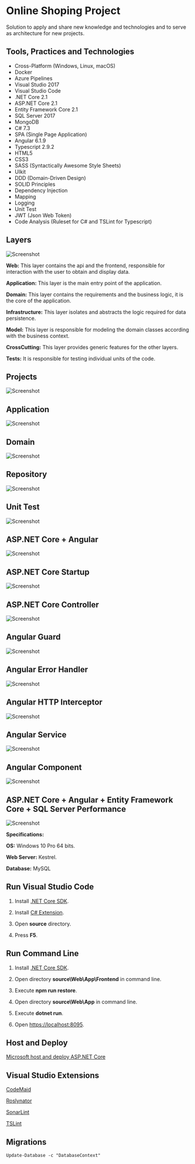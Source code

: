 # Online Shoping Project

Solution to apply and share new knowledge and technologies and to serve as architecture for new projects.

## Tools, Practices and Technologies

* Cross-Platform (Windows, Linux, macOS)
* Docker
* Azure Pipelines
* Visual Studio 2017
* Visual Studio Code
* .NET Core 2.1
* ASP.NET Core 2.1
* Entity Framework Core 2.1
* SQL Server 2017
* MongoDB
* C# 7.3
* SPA (Single Page Application)
* Angular 6.1.9
* Typescript 2.9.2
* HTML5
* CSS3
* SASS (Syntactically Awesome Style Sheets)
* UIkit
* DDD (Domain-Driven Design)
* SOLID Principles
* Dependency Injection
* Mapping
* Logging
* Unit Test
* JWT (Json Web Token)
* Code Analysis (Ruleset for C# and TSLint for Typescript)

## Layers

![Screenshot](screenshots/layers.png)

**Web:** This layer contains the api and the frontend, responsible for interaction with the user to obtain and display data.

**Application:** This layer is the main entry point of the application.

**Domain:** This layer contains the requirements and the business logic, it is the core of the application.

**Infrastructure:** This layer isolates and abstracts the logic required for data persistence.

**Model:** This layer is responsible for modeling the domain classes according with the business context.

**CrossCutting:** This layer provides generic features for the other layers.

**Tests:** It is responsible for testing individual units of the code.

## Projects

![Screenshot](screenshots/projects.png)

## Application

![Screenshot](screenshots/layer-application.png)

## Domain

![Screenshot](screenshots/layer-domain.png)

## Repository

![Screenshot](screenshots/layer-repository.png)

## Unit Test

![Screenshot](screenshots/layer-test.png)

## ASP.NET Core + Angular

![Screenshot](screenshots/aspnetcore-angular.png)

## ASP.NET Core Startup

![Screenshot](screenshots/aspnetcore-startup.png)

## ASP.NET Core Controller

![Screenshot](screenshots/aspnetcore-controller.png)

## Angular Guard

![Screenshot](screenshots/angular-guard.png)

## Angular Error Handler

![Screenshot](screenshots/angular-error-handler.png)

## Angular HTTP Interceptor

![Screenshot](screenshots/angular-http-interceptor.png)

## Angular Service

![Screenshot](screenshots/angular-service.png)

## Angular Component

![Screenshot](screenshots/angular-component.png)

## ASP.NET Core + Angular + Entity Framework Core + SQL Server Performance

![Screenshot](screenshots/aspnetcore-angular-performance.png)

**Specifications:**

**OS:** Windows 10 Pro 64 bits.

**Web Server:** Kestrel.

**Database:** MySQL

## Run Visual Studio Code

1. Install [.NET Core SDK](https://aka.ms/dotnet-download).

2. Install [C# Extension](https://marketplace.visualstudio.com/items?itemName=ms-vscode.csharp).

3. Open **source** directory.

4. Press **F5**.

## Run Command Line

1. Install [.NET Core SDK](https://aka.ms/dotnet-download).

2. Open directory **source\Web\App\Frontend** in command line.

3. Execute **npm run restore**.

4. Open directory **source\Web\App** in command line.

5. Execute **dotnet run**.

6. Open <https://localhost:8095>.

## Host and Deploy

[Microsoft host and deploy ASP.NET Core](https://docs.microsoft.com/en-us/aspnet/core/host-and-deploy/index?view=aspnetcore-2.1&tabs=aspnetcore2x)

## Visual Studio Extensions

[CodeMaid](https://marketplace.visualstudio.com/items?itemName=SteveCadwallader.CodeMaid)

[Roslynator](https://marketplace.visualstudio.com/items?itemName=josefpihrt.Roslynator2017)

[SonarLint](https://marketplace.visualstudio.com/items?itemName=SonarSource.SonarLintforVisualStudio2017)

[TSLint](https://marketplace.visualstudio.com/items?itemName=vladeck.TSLint)

## Migrations

```
Update-Database -c "DatabaseContext"
```
